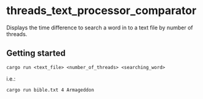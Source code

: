 # threads_text_processor_comparator
Displays the time difference to search a word in to a text file by number of threads.

## Getting started
`cargo run <text_file> <number_of_threads> <searching_word>`

i.e.:

`cargo run bible.txt 4 Armageddon`